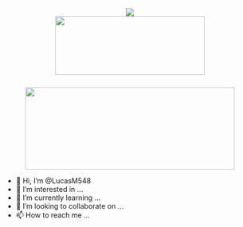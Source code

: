 <div align=center>
  <img src="https://readme-typing-svg.herokuapp.com?color=2dd4bf&center=true&vCenter=true&width=600&height=100&lines=Hello+there!;I'm+Lucas👋" />
</div>



<!-- GitHub Streak -->
<div align=center style="margin-bottom: 25px;">
  <a href=http://github-readme-streak-stats.herokuapp.com/demo >
    <img width=300 height=118 src="https://github-readme-streak-stats.herokuapp.com/?user=LucasM54&background=0000&border=0000&stroke=aaa&ring=059669&fire=10b981&currStreakLabel=10b981&currStreakNum=4a9e90&sideLabels=10b981&sideNums=4a9e90&dates=aaa" />
  </a>
</div>
<!-- GitHub Stats -->
<div align=center >
  <a href=https://github.com/anuraghazra/github-readme-stats >
    <img width=420 height=165 src="https://github-readme-stats.vercel.app/api?username=LucasM548&bg_color=0000&text_color=aaa&title_color=10b981&icon_color=10b981&show_icons=true&border_color=aaa&border_radius=16" />
  </a>
</div>


- 👋 Hi, I’m @LucasM548
- 👀 I’m interested in ...
- 🌱 I’m currently learning ...
- 💞️ I’m looking to collaborate on ...
- 📫 How to reach me ...

<!---
LucasM548/LucasM548 is a ✨ special ✨ repository because its `README.md` (this file) appears on your GitHub profile.
You can click the Preview link to take a look at your changes.
--->
